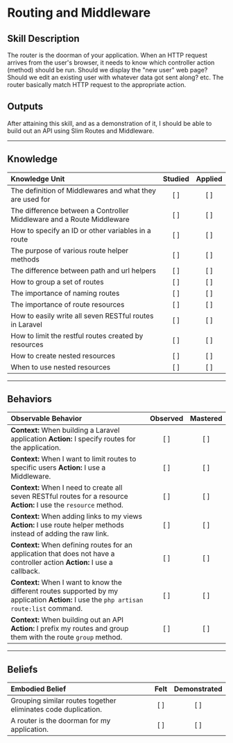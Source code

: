 # Routing and Middleware

Skill Description
----------
The router is the doorman of your application. When an HTTP request arrives from the user's browser, it needs to know which controller action (method) should be run. Should we display the "new user" web page? Should we edit an existing user with whatever data got sent along? etc. The router basically match HTTP request to the appropriate action.

Outputs
----------
After attaining this skill, and as a demonstration of it, I should be able to build out an API using Slim Routes and Middleware. 

----------
## **Knowledge**


| Knowledge Unit   |      Studied      | Applied |
|:-------------|:------------------:|:--------:|
| The definition of Middlewares and what they are used for | [ ] | [ ]  |
| The difference between a Controller Middleware and a Route Middleware | [ ] | [ ]  |
| How to specify an ID or other variables in a route | [ ] | [ ]  |
| The purpose of various route helper methods | [ ] | [ ]  |
| The difference between path and url helpers| [ ] | [ ]  |
| How to group a set of routes | [ ] | [ ]  |
| The importance of naming routes | [ ] | [ ]  |
| The importance of route resources| [ ] | [ ]  |
| How to easily write all seven RESTful routes in Laravel | [ ] | [ ]  |
| How to limit the restful routes created by resources | [ ] | [ ]  |
| How to create nested resources | [ ] | [ ]  |
| When to use nested resources | [ ] | [ ]  |


----------


## **Behaviors**

| Observable Behavior   |      Observed      | Mastered |
|:-------------|:------------------:|:--------:|
| **Context:** When building a Laravel application **Action:** I specify routes for the application. | [ ] | [ ]  |
| **Context:** When I want to limit routes to specific users **Action:** I use a Middleware. | [ ] | [ ]  |
| **Context:** When I need to create all seven RESTful routes for a resource **Action:** I use the `resource` method. | [ ] | [ ]  |
| **Context:** When adding links to my views **Action:** I use route helper methods instead of adding the raw link. | [ ] | [ ]  |
| **Context:** When defining routes for an application that does not have a controller action **Action:** I use a callback. | [ ] | [ ]  |
| **Context:** When I want to know the different routes supported by my application **Action:** I use the `php artisan route:list` command. | [ ] | [ ]  |
| **Context:** When building out an API **Action:** I prefix my routes and group them with the route `group` method. | [ ] | [ ]  |


----------


## **Beliefs**


| Embodied Belief   |      Felt      | Demonstrated |
|:-------------|:------------------:|:--------:|
| Grouping similar routes together eliminates code duplication. | [ ] | [ ]  |
| A router is the doorman for my application. | [ ] | [ ]  |
